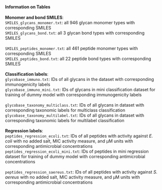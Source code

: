 #### Information on Tables
**Monomer and bond SMILES**:
<br>
`SMILES_glycans_monomer.txt`: all 946 glycan monomer types with corresponding SMILES
<br>
`SMILES_glycans_bond.txt`: all 3 glycan bond types with corresponding SMILES
<br><br>
`SMILES_peptides_monomer.txt`: all 461 peptide monomer types with corresponding SMILES
<br>
`SMILES_peptides_bond.txt`: all 22 peptide bond types with corresponding SMILES
<br><br>
**Classification labels**:
<br>
`glycobase_immuno.txt`: IDs of all glycans in the dataset with corresponding immunogenicity labels
<br>
`glycobase_immuno_mini.txt`: IDs of glycans in mini classification dataset for training of dummy model with corresponding immunogenicity labels
<br><br>
`glycobase_taxonomy_multiclass.txt`: IDs of all glycans in dataset with corresponding taxonomic labels for multiclass classification
<br>
`glycobase_taxonomy_multilabel.txt`: IDs of all glycans in dataset with corresponding taxonomic labels for multilabel classification
<br><br>
**Regression labels**:
<br>
`peptides_regression_ecoli.txt`: IDs of all peptides with activity against *E. coli* with no added salt, MIC activity measure, and µM units with corresponding antimicrobial concentrations
<br>
`peptides_regression_ecoli_mini.txt`: IDs of peptides in mini regression dataset for training of dummy model with corresponding antimicrobial concentrations
<br><br>
`peptides_regression_saereus.txt`: IDs of all peptides with activity against *S. aereus* with no added salt, MIC activity measure, and µM units with corresponding antimicrobial concentrations
